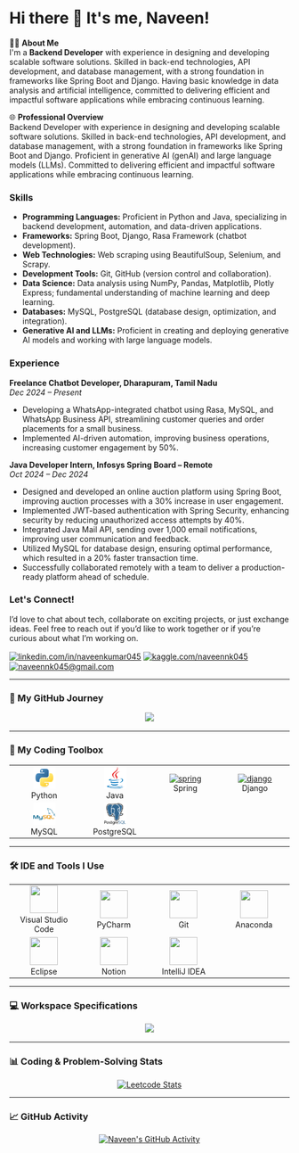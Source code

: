 # Hi there 👋 It's me, Naveen!

👨‍💻 **About Me**  
I'm a **Backend Developer** with experience in designing and developing scalable software solutions. Skilled in back-end technologies, API development, and database management, with a strong foundation in frameworks like Spring Boot and Django. Having basic knowledge in data analysis and artificial intelligence, committed to delivering efficient and impactful software applications while embracing continuous learning.

🌐 **Professional Overview**  
Backend Developer with experience in designing and developing scalable software solutions. Skilled in back-end technologies, API development, and database management, with a strong foundation in frameworks like Spring Boot and Django. Proficient in generative AI (genAI) and large language models (LLMs). Committed to delivering efficient and impactful software applications while embracing continuous learning.

### Skills
- **Programming Languages:** Proficient in Python and Java, specializing in backend development, automation, and data-driven applications.
- **Frameworks:** Spring Boot, Django, Rasa Framework (chatbot development).
- **Web Technologies:** Web scraping using BeautifulSoup, Selenium, and Scrapy.
- **Development Tools:** Git, GitHub (version control and collaboration).
- **Data Science:** Data analysis using NumPy, Pandas, Matplotlib, Plotly Express; fundamental understanding of machine learning and deep learning.
- **Databases:** MySQL, PostgreSQL (database design, optimization, and integration).
- **Generative AI and LLMs:** Proficient in creating and deploying generative AI models and working with large language models.

### Experience

**Freelance Chatbot Developer, Dharapuram, Tamil Nadu**  
*Dec 2024 – Present*  
- Developing a WhatsApp-integrated chatbot using Rasa, MySQL, and WhatsApp Business API, streamlining customer queries and order placements for a small business.
- Implemented AI-driven automation, improving business operations, increasing customer engagement by 50%.

**Java Developer Intern, Infosys Spring Board – Remote**  
*Oct 2024 – Dec 2024*  
- Designed and developed an online auction platform using Spring Boot, improving auction processes with a 30% increase in user engagement.
- Implemented JWT-based authentication with Spring Security, enhancing security by reducing unauthorized access attempts by 40%.
- Integrated Java Mail API, sending over 1,000 email notifications, improving user communication and feedback.
- Utilized MySQL for database design, ensuring optimal performance, which resulted in a 20% faster transaction time.
- Successfully collaborated remotely with a team to deliver a production-ready platform ahead of schedule.
  
### Let's Connect!
I’d love to chat about tech, collaborate on exciting projects, or just exchange ideas. Feel free to reach out if you’d like to work together or if you’re curious about what I’m working on.

<p align="left">
  <a href="https://linkedin.com/in/naveenkumar045" target="blank"><img align="center" src="https://raw.githubusercontent.com/rahuldkjain/github-profile-readme-generator/master/src/images/icons/Social/linked-in-alt.svg" alt="linkedin.com/in/naveenkumar045" height="30" width="40" /></a>
  <a href="https://kaggle.com/naveennk045" target="blank"><img align="center" src="https://raw.githubusercontent.com/rahuldkjain/github-profile-readme-generator/master/src/images/icons/Social/kaggle.svg" alt="kaggle.com/naveennk045" height="30" width="40" /></a>
  <a href="mailto:naveennk045@gmail.com" target="blank"><img align="center" src="https://img.icons8.com/fluency/48/000000/gmail-new.png" alt="naveennk045@gmail.com" height="30" width="40" /></a>
</p>

---
 
### 🚀 My GitHub Journey

<p align="center">
  <a href="https://github.com/naveennk045">
    <img src="https://github-stats-alpha.vercel.app/api?username=naveennk045&cc=22272e&tc=ffdd57&ic=1f77b4&bc=0000">
  </a>
</p>

---

### 🔧 My Coding Toolbox

<table align="center">
  <tr>
    <td align="center" width="120">
      <a href="https://www.python.org" target="_blank" rel="noreferrer">
        <img src="https://raw.githubusercontent.com/devicons/devicon/master/icons/python/python-original.svg" alt="python" width="40" height="40"/>
      </a>
      <br>Python
    </td>
    <td align="center" width="120">
      <a href="https://www.java.com" target="_blank" rel="noreferrer">
        <img src="https://raw.githubusercontent.com/devicons/devicon/master/icons/java/java-original.svg" alt="java" width="40" height="40"/>
      </a>
      <br>Java
    </td>
    <td align="center" width="120">
      <a href="https://spring.io/" target="_blank" rel="noreferrer">
        <img src="https://www.vectorlogo.zone/logos/springio/springio-icon.svg" alt="spring" width="40" height="40"/>
      </a>
      <br>Spring
    </td>
    <td align="center" width="120">
      <a href="https://www.djangoproject.com/" target="_blank" rel="noreferrer">
        <img src="https://cdn.worldvectorlogo.com/logos/django.svg" alt="django" width="40" height="40"/>
      </a>
      <br>Django
    </td>
  </tr>
  <tr>
    <td align="center" width="120">
      <a href="https://www.mysql.com/" target="_blank" rel="noreferrer">
        <img src="https://raw.githubusercontent.com/devicons/devicon/master/icons/mysql/mysql-original-wordmark.svg" alt="mysql" width="40" height="40"/>
      </a>
      <br>MySQL
    </td>
    <td align="center" width="120">
      <a href="https://www.postgresql.org" target="_blank" rel="noreferrer">
        <img src="https://raw.githubusercontent.com/devicons/devicon/master/icons/postgresql/postgresql-original-wordmark.svg" alt="postgresql" width="40" height="40"/>
      </a>
      <br>PostgreSQL
    </td>
  </tr>
</table>

---

### 🛠️ IDE and Tools I Use

<table align="center">
  <tr>
    <td align="center" width="130">
      <img src="https://img.icons8.com/color/48/000000/visual-studio-code-2019.png" width="50" height="50"/>
      <br>Visual Studio Code
    </td>
    <td align="center" width="130">
      <img src="https://img.icons8.com/color/48/000000/pycharm.png" width="50" height="50"/>
      <br>PyCharm
    </td>
    <td align="center" width="130">
      <img src="https://img.icons8.com/color/50/000000/git.png" width="50" height="50"/>
      <br>Git
    </td>
    <td align="center" width="130">
      <img src="https://img.icons8.com/dusk/64/000000/anaconda.png" width="50" height="50"/>
      <br>Anaconda
    </td>
  </tr>
  <tr>
    <td align="center" width="130">
      <img src="https://img.icons8.com/officel/480/null/java-eclipse.png" width="50" height="50"/>
      <br>Eclipse
    </td>
    <td align="center" width="130">
      <img src="https://img.icons8.com/color/480/null/notion--v1.png" width="50" height="50"/>
      <br>Notion
    </td>
    <td align="center" width="130">
      <img src="https://w7.pngwing.com/pngs/702/907/png-transparent-intellij-idea-integrated-development-environment-computer-software-jetbrains-java-others-miscellaneous-angle-text.png" width="50" height="50"/>
      <br>IntelliJ IDEA
    </td>
  </tr>
</table>

---

### 💻 Workspace Specifications

<p align="center">
  <img height="30" src="https://img.shields.io/badge/NVIDIA-GTX3050-76B900?style=for-the-badge&logo=nvidia&logoColor=white"/>
</p>

---

### 📊 Coding & Problem-Solving Stats

<p align="center">
  <a href="https://leetcode.com/naveennk045">
    <img src="https://leetcard.jacoblin.cool/naveennk045?ext=contest&cc=22272e&tc=ffdd57&ic=1f77b4&bc=0000" alt="Leetcode Stats" />
  </a>
</p>

---

### 📈 GitHub Activity

<p align="center">
  <a href="https://github.com/ashutosh00710/github-readme-activity-graph">
    <img src="https://github-readme-activity-graph.vercel.app/graph?username=naveennk045&bg_color=000000&color=ffffff&line=51f565&point=ffffff&area=true&hide_border=true" alt="Naveen's GitHub Activity" />
  </a>
</p>
